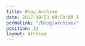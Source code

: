 ```yaml
---
title: Blog Archive
date: 2017-10-23 09:50:00 Z
permalink: "/blog/archive/"
position: 33
layout: archive
---
```


